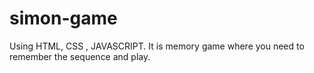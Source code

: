 # simon-game
Using HTML, CSS , JAVASCRIPT.
It is memory game where you need to remember the sequence and play.
